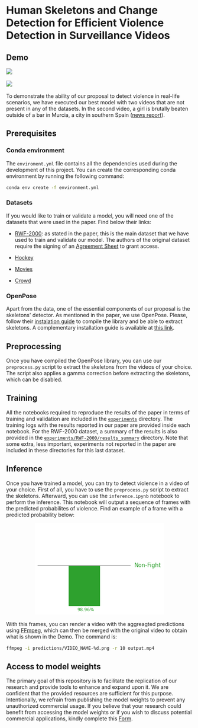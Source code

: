 # Human Skeletons and Change Detection for Efficient Violence Detection in Surveillance Videos



## Demo

![](demo/Will_Smith.gif)

![](demo/murcia_fight.gif)

To demonstrate the ability of our proposal to detect violence in real-life scenarios, we have executed our best model with two videos that are not present in any of the datasets. In the second video, a girl is brutally beaten outside of a bar in Murcia, a city in southern Spain ([news report](https://www.laopiniondemurcia.es/murcia/2017/01/23/brutal-paliza-chica-centro-murcia-31944907.html)).

## Prerequisites

### Conda environment

The `enviroment.yml` file contains all the dependencies used during the development of this project. You can create the corresponding conda environment by running the following command:

```bash
conda env create -f environment.yml
```

### Datasets

If you would like to train or validate a model, you will need one of the datasets that were used in the paper. Find below their links:

* [RWF-2000](https://github.com/mchengny/RWF2000-Video-Database-for-Violence-Detection): as stated in the paper, this is the main dataset that we have used to train and validate our model. The authors of the original dataset require the signing of an [Agreement Sheet](https://github.com/mchengny/RWF2000-Video-Database-for-Violence-Detection#download) to grant access.

* [Hockey](https://www.kaggle.com/datasets/yassershrief/hockey-fight-vidoes)

* [Movies](https://academictorrents.com/download/70e0794e2292fc051a13f05ea6f5b6c16f3d3635.torrent)

* [Crowd](https://www.openu.ac.il/home/hassner/data/violentflows/)

### OpenPose

Apart from the data, one of the essential components of our proposal is the skeletons' detector. As mentioned in the paper, we use OpenPose. Please, follow their [instalation guide](https://github.com/CMU-Perceptual-Computing-Lab/openpose/blob/master/doc/installation/0_index.md) to compile the library and be able to extract skeletons. A complementary installation guide is available at [this link](https://amir-yazdani.github.io/post/openpose/). 

## Preprocessing

Once you have compiled the OpenPose library, you can use our `preprocess.py` script to extract the skeletons from the videos of your choice. The script also applies a gamma correction before extracting the skeletons, which can be disabled.

## Training

All the notebooks required to reproduce the results of the paper in terms of training and validation are included in the [`experiments`](https://github.com/atmguille/Violence-Detection-With-Human-Skeletons/tree/main/experiments) directory. The training logs with the results reported in our paper are provided inside each notebook. For the RWF-2000 dataset, a summary of the results is also provided in the [`experiments/RWF-2000/results_summary`](https://github.com/atmguille/Violence-Detection-With-Human-Skeletons/tree/main/experiments/RWF-2000/results_summary) directory. Note that some extra, less important, experiments not reported in the paper are included in these directories for this last dataset.

## Inference

Once you have trained a model, you can try to detect violence in a video of your choice. First of all, you have to use the `preprocess.py` script to extract the skeletons. Afterward, you can use the `inference.ipynb` notebook to perform the inference. This notebook will output a sequence of frames with the predicted probabilites of violence. Find an example of a frame with a predicted probability below: 

<p align="center">
  <img src="demo/prediction_probability.png">
</p>

With this frames, you can render a video with the aggreagted predictions using [FFmpeg](https://ffmpeg.org/), which can then be merged with the original video to obtain what is shown in the Demo. The command is:
    
```bash
ffmpeg -i predictions/VIDEO_NAME-%d.png -r 10 output.mp4
```

## Access to model weights

The primary goal of this repository is to facilitate the replication of our research and provide tools to enhance and expand upon it. We are confident that the provided resources are sufficient for this purpose. Intentionally, we refrain from publishing the model weights to prevent any unauthorized commercial usage. If you believe that your research could benefit from accessing the model weights or if you wish to discuss potential commercial applications, kindly complete this [Form](https://docs.google.com/forms/d/1mK6DpStHeDJQk7zuTiHQfwAK_g0WyJsTaGNFyGHw0g4).

```

